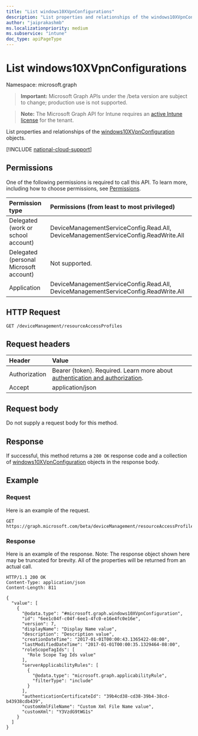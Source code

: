 ```yaml
---
title: "List windows10XVpnConfigurations"
description: "List properties and relationships of the windows10XVpnConfiguration objects."
author: "jaiprakashmb"
ms.localizationpriority: medium
ms.subservice: "intune"
doc_type: apiPageType
---
```


# List windows10XVpnConfigurations

Namespace: microsoft.graph

> **Important:** Microsoft Graph APIs under the /beta version are subject to change; production use is not supported.

> **Note:** The Microsoft Graph API for Intune requires an [active Intune license](https://go.microsoft.com/fwlink/?linkid=839381) for the tenant.

List properties and relationships of the [windows10XVpnConfiguration](../resources/intune-rapolicy-windows10xvpnconfiguration.md) objects.

[!INCLUDE [national-cloud-support](../../includes/all-clouds.md)]

## Permissions
One of the following permissions is required to call this API. To learn more, including how to choose permissions, see [Permissions](/graph/permissions-reference).

|Permission type|Permissions (from least to most privileged)|
|:---|:---|
|Delegated (work or school account)|DeviceManagementServiceConfig.Read.All, DeviceManagementServiceConfig.ReadWrite.All|
|Delegated (personal Microsoft account)|Not supported.|
|Application|DeviceManagementServiceConfig.Read.All, DeviceManagementServiceConfig.ReadWrite.All|

## HTTP Request
<!-- {
  "blockType": "ignored"
}
-->
``` http
GET /deviceManagement/resourceAccessProfiles
```

## Request headers
|Header|Value|
|:---|:---|
|Authorization|Bearer {token}. Required. Learn more about [authentication and authorization](/graph/auth/auth-concepts).|
|Accept|application/json|

## Request body
Do not supply a request body for this method.

## Response
If successful, this method returns a `200 OK` response code and a collection of [windows10XVpnConfiguration](../resources/intune-rapolicy-windows10xvpnconfiguration.md) objects in the response body.

## Example

### Request
Here is an example of the request.
``` http
GET https://graph.microsoft.com/beta/deviceManagement/resourceAccessProfiles
```

### Response
Here is an example of the response. Note: The response object shown here may be truncated for brevity. All of the properties will be returned from an actual call.
``` http
HTTP/1.1 200 OK
Content-Type: application/json
Content-Length: 811

{
  "value": [
    {
      "@odata.type": "#microsoft.graph.windows10XVpnConfiguration",
      "id": "6ee1c04f-c04f-6ee1-4fc0-e16e4fc0e16e",
      "version": 7,
      "displayName": "Display Name value",
      "description": "Description value",
      "creationDateTime": "2017-01-01T00:00:43.1365422-08:00",
      "lastModifiedDateTime": "2017-01-01T00:00:35.1329464-08:00",
      "roleScopeTagIds": [
        "Role Scope Tag Ids value"
      ],
      "serverApplicabilityRules": [
        {
          "@odata.type": "microsoft.graph.applicabilityRule",
          "filterType": "include"
        }
      ],
      "authenticationCertificateId": "39b4cd38-cd38-39b4-38cd-b43938cdb439",
      "customXmlFileName": "Custom Xml File Name value",
      "customXml": "Y3VzdG9tWG1s"
    }
  ]
}
```

